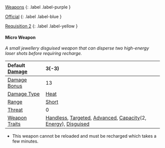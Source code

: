 
[Weapons](Game/Weapons-List)
{: .label .label-purple }

[Official](Game/Blocks/Official)
{: .label .label-blue }

[Requisition 2](Game/Deployment#Requisition)
{: .label .label-yellow }
#### Micro Weapon
*A small jewellery disguised weapon that can disperse two high-energy laser shots before requiring recharge.*

| Default [Damage](Core/Weapons#Calculating%20Damage) | 3(-3) |
| :--- | :--- |
| [Damage Bonus](Game/Core/Weapons#Damage%20Bonus) | 13 |
| [Damage Type](Core/Weapons#Damage%20Type) | [Heat](Game/Core/Injury#Heat) |
| [Range](Core/Weapons#Range) | [Short](Game/Core/Movement#Short) |
| [Threat](Core/Weapons#Threat) | 0 |
| [Weapon Traits](Core/Weapon-Traits) | [Handless](Game/Core/Blocks/Handless), [Targeted](Game/Core/Blocks/Targeted), [Advanced](Game/Core/Blocks/Advanced), [Capacity](Game/Core/Blocks/Capacity)(2, [Energy](Game/Munition-Details#Energy)), [Disguised](Game/Core/Blocks/Disguised)   |

* This weapon cannot be reloaded and must be recharged which takes a few minutes.

